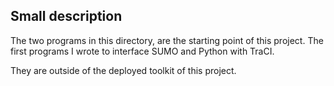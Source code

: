 ## Small description
The two programs in this directory, are the starting point of this project.
The first programs I wrote to interface SUMO and Python with TraCI.

They are outside of the deployed toolkit of this project.